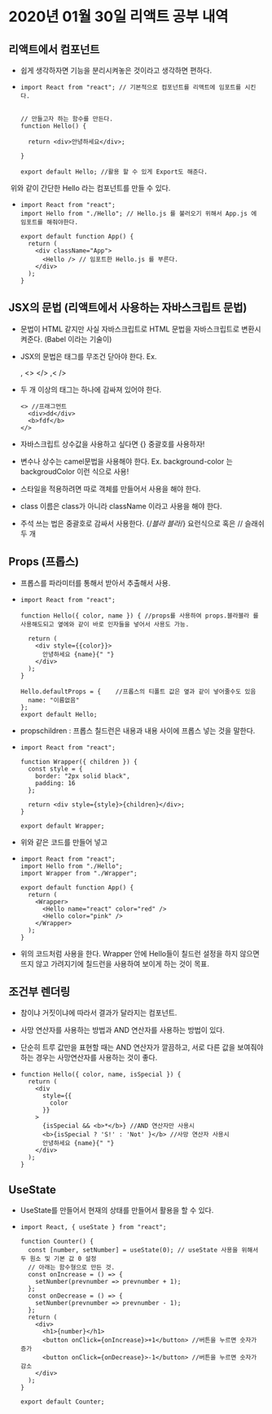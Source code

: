 # **2020년 01월 30일 리액트 공부 내역**



## 리액트에서 컴포넌트

- 쉽게 생각하자면 기능을 분리시켜놓은 것이라고 생각하면 편하다.

- ```
  import React from "react"; // 기본적으로 컴포넌트를 리액트에 임포트를 시킨다.
  
  
  // 만들고자 하는 함수를 만든다.
  function Hello() {
  
    return <div>안녕하세요</div>;
  
  }
  
  export default Hello; //활용 할 수 있게 Export도 해준다.
  ```

​		위와 같이 간단한 Hello 라는 컴포넌트를 만들 수 있다.

- ```
  import React from "react";
  import Hello from "./Hello"; // Hello.js 를 불러오기 위해서 App.js 에 임포트를 해줘야한다.
  
  export default function App() {
    return (
      <div className="App">
        <Hello /> // 임포트한 Hello.js 를 부른다.
      </div>
    );
  }
  ```



## JSX의 문법 (리액트에서 사용하는 자바스크립트 문법)

- 문법이 HTML 같지만 사실 자바스크립트로 HTML 문법을 자바스크립트로 변환시켜준다. (Babel 이라는 기술이)

- JSX의 문법은 태그를 무조건 닫아야 한다. Ex. <div> </div>, <> </> ,< />

- 두 개 이상의 태그는 하나에 감싸져 있어야 한다.

  ```
  <> //프래그먼트
  	<div>dd</div>
  	<b>fdf</b>
  </>
  ```

- 자바스크립트 상수값을 사용하고 싶다면 {} 중괄호를 사용하자!

- 변수나 상수는 camel문법을 사용해야 한다. Ex. background-color 는 backgroudColor 이런 식으로 사용!

- 스타일을 적용하려면 따로 객체를 만들어서 사용을 해야 한다.

- class 이름은 class가 아니라 className 이라고 사용을 해야 한다.

- 주석 쓰는 법은 중괄호로 감싸서 사용한다. {/*블라 블라*/} 요런식으로 혹은 // 슬래쉬 두 개



## Props (프롭스)

- 프롭스를 파라미터를 통해서 받아서 추출해서 사용.

- ```
  import React from "react";
  
  function Hello({ color, name }) { //props를 사용하여 props.블라블라 를 사용해도되고 옆에와 같이 바로 인자들을 넣어서 사용도 가능.
  
    return (
      <div style={{color}}>
        안녕하세요 {name}{" "}
      </div>
    );
  }
  
  Hello.defaultProps = {    //프롭스의 티폴트 값은 옆과 같이 넣어줄수도 있음
    name: "이름없음"
  };
  export default Hello;
  ```

- propschildren : 프롭스 칠드런은 내용과 내용 사이에 프롭스 넣는 것을 말한다.

- ```
  import React from "react";
  
  function Wrapper({ children }) {
    const style = {
      border: "2px solid black",
      padding: 16
    };
  
    return <div style={style}>{children}</div>;
  }
  
  export default Wrapper;
  ```

- 위와 같은 코드를 만들어 넣고

- ```
  import React from "react";
  import Hello from "./Hello";
  import Wrapper from "./Wrapper";
  
  export default function App() {
    return (
      <Wrapper>
        <Hello name="react" color="red" />
        <Hello color="pink" />
      </Wrapper>
    );
  }
  
  ```

- 위의 코드처럼 사용을 한다. Wrapper 안에 Hello들이 칠드런 설정을 하지 않으면 뜨지 않고 가려지기에 칠드런을 사용하여 보이게 하는 것이 목표.



## 조건부 렌더링

- 참이냐 거짓이냐에 따라서 결과가 달라지는 컴포넌트.

- 사망 연산자를 사용하는 방법과 AND 연산자를 사용하는 방법이 있다.

- 단순히 트루 값만을 표현할 때는 AND 연산자가 깔끔하고, 서로 다른 값을 보여줘야 하는 경우는 사망연산자를 사용하는 것이 좋다.

- ```
  function Hello({ color, name, isSpecial }) {
    return (
      <div
        style={{
          color
        }}
      >
        {isSpecial && <b>*</b>} //AND 연산자만 사용시
        <b>{isSpecial ? 'S!' : 'Not' }</b> //사망 연산자 사용시
        안녕하세요 {name}{" "}
      </div>
    );
  }
  ```

  

## UseState

- UseState를 만들어서 현재의 상태를 만들어서 활용을 할 수 있다.

- ```
  import React, { useState } from "react";
  
  function Counter() {
    const [number, setNumber] = useState(0); // useState 사용을 위해서 두 원소 및 기본 값 0 설정
    // 아래는 함수형으로 만든 것.
    const onIncrease = () => {
      setNumber(prevnumber => prevnumber + 1);
    };
    const onDecrease = () => {
      setNumber(prevnumber => prevnumber - 1);
    };
    return (
      <div>
        <h1>{number}</h1>
        <button onClick={onIncrease}>+1</button> //버튼을 누르면 숫자가 증가
        <button onClick={onDecrease}>-1</button> //버튼을 누르면 숫자가 감소
      </div>
    );
  }
  
  export default Counter;
  
  ```

  